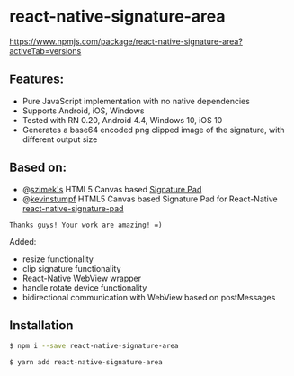 # react-native-signature-area
https://www.npmjs.com/package/react-native-signature-area?activeTab=versions

## Features:
- Pure JavaScript implementation with no native dependencies
- Supports Android, iOS, Windows
- Tested with RN 0.20, Android 4.4, Windows 10, iOS 10
- Generates a base64 encoded png clipped image of the signature, with different output size

## Based on:
- @[szimek's](https://github.com/szimek) HTML5 Canvas based [Signature Pad](https://github.com/szimek/signature_pad)
- @[kevinstumpf](https://github.com/kevinstumpf)  HTML5 Canvas based Signature Pad for React-Native [react-native-signature-pad](https://github.com/kevinstumpf/react-native-signature-pad)

```
Thanks guys! Your work are amazing! =)
```

Added:
- resize functionality
- clip signature functionality
- React-Native WebView wrapper
- handle rotate device functionality
- bidirectional communication with WebView based on postMessages

## Installation

```sh
$ npm i --save react-native-signature-area 
```

```sh
$ yarn add react-native-signature-area 
```
